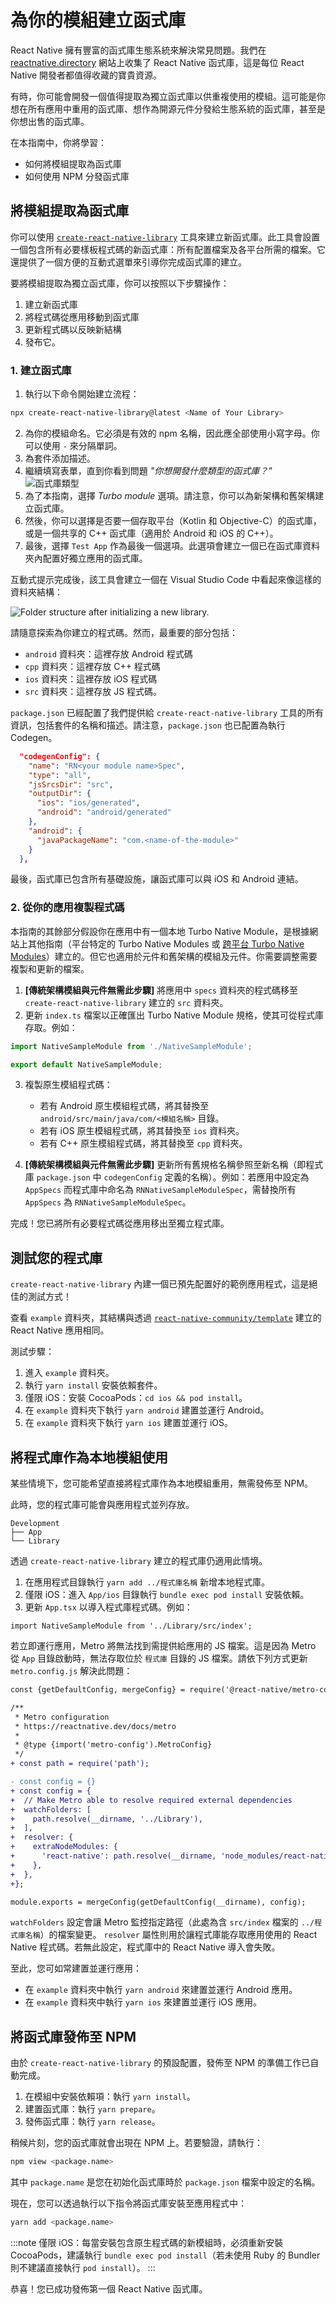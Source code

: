 # 為你的模組建立函式庫

React Native 擁有豐富的函式庫生態系統來解決常見問題。我們在 [reactnative.directory](https://reactnative.directory) 網站上收集了 React Native 函式庫，這是每位 React Native 開發者都值得收藏的寶貴資源。

有時，你可能會開發一個值得提取為獨立函式庫以供重複使用的模組。這可能是你想在所有應用中重用的函式庫、想作為開源元件分發給生態系統的函式庫，甚至是你想出售的函式庫。

在本指南中，你將學習：

- 如何將模組提取為函式庫
- 如何使用 NPM 分發函式庫

## 將模組提取為函式庫

你可以使用 [`create-react-native-library`](https://callstack.github.io/react-native-builder-bob/create) 工具來建立新函式庫。此工具會設置一個包含所有必要樣板程式碼的新函式庫：所有配置檔案及各平台所需的檔案。它還提供了一個方便的互動式選單來引導你完成函式庫的建立。

要將模組提取為獨立函式庫，你可以按照以下步驟操作：

1. 建立新函式庫
2. 將程式碼從應用移動到函式庫
3. 更新程式碼以反映新結構
4. 發布它。

### 1. 建立函式庫

1. 執行以下命令開始建立流程：

```sh
npx create-react-native-library@latest <Name of Your Library>
```

2. 為你的模組命名。它必須是有效的 npm 名稱，因此應全部使用小寫字母。你可以使用 `-` 來分隔單詞。
3. 為套件添加描述。
4. 繼續填寫表單，直到你看到問題 _"你想開發什麼類型的函式庫？"_
   ![函式庫類型](/docs/assets/what-library.png)
5. 為了本指南，選擇 _Turbo module_ 選項。請注意，你可以為新架構和舊架構建立函式庫。
6. 然後，你可以選擇是否要一個存取平台（Kotlin 和 Objective-C）的函式庫，或是一個共享的 C++ 函式庫（適用於 Android 和 iOS 的 C++）。
7. 最後，選擇 `Test App` 作為最後一個選項。此選項會建立一個已在函式庫資料夾內配置好獨立應用的函式庫。

互動式提示完成後，該工具會建立一個在 Visual Studio Code 中看起來像這樣的資料夾結構：

<img class="half-size" alt="Folder structure after initializing a new library." src="/docs/assets/turbo-native-modules/c++visualstudiocode.webp" />

請隨意探索為你建立的程式碼。然而，最重要的部分包括：

- `android` 資料夾：這裡存放 Android 程式碼
- `cpp` 資料夾：這裡存放 C++ 程式碼
- `ios` 資料夾：這裡存放 iOS 程式碼
- `src` 資料夾：這裡存放 JS 程式碼。

`package.json` 已經配置了我們提供給 `create-react-native-library` 工具的所有資訊，包括套件的名稱和描述。請注意，`package.json` 也已配置為執行 Codegen。

```json
  "codegenConfig": {
    "name": "RN<your module name>Spec",
    "type": "all",
    "jsSrcsDir": "src",
    "outputDir": {
      "ios": "ios/generated",
      "android": "android/generated"
    },
    "android": {
      "javaPackageName": "com.<name-of-the-module>"
    }
  },
```

最後，函式庫已包含所有基礎設施，讓函式庫可以與 iOS 和 Android 連結。

### 2. 從你的應用複製程式碼

本指南的其餘部分假設你在應用中有一個本地 Turbo Native Module，是根據網站上其他指南（平台特定的 Turbo Native Modules 或 [跨平台 Turbo Native Modules](./pure-cxx-modules)）建立的。但它也適用於元件和舊架構的模組及元件。你需要調整需要複製和更新的檔案。

<!-- TODO: add links for Turbo Native Modules -->

1. **[傳統架構模組與元件無需此步驟]** 將應用中 `specs` 資料夾的程式碼移至 `create-react-native-library` 建立的 `src` 資料夾。
2. 更新 `index.ts` 檔案以正確匯出 Turbo Native Module 規格，使其可從程式庫存取。例如：

```ts
import NativeSampleModule from './NativeSampleModule';

export default NativeSampleModule;
```

3. 複製原生模組程式碼：

   - 若有 Android 原生模組程式碼，將其替換至 `android/src/main/java/com/<模組名稱>` 目錄。
   - 若有 iOS 原生模組程式碼，將其替換至 `ios` 資料夾。
   - 若有 C++ 原生模組程式碼，將其替換至 `cpp` 資料夾。

4. **[傳統架構模組與元件無需此步驟]** 更新所有舊規格名稱參照至新名稱（即程式庫 `package.json` 中 `codegenConfig` 定義的名稱）。例如：若應用中設定為 `AppSpecs` 而程式庫中命名為 `RNNativeSampleModuleSpec`，需替換所有 `AppSpecs` 為 `RNNativeSampleModuleSpec`。

完成！您已將所有必要程式碼從應用移出至獨立程式庫。

## 測試您的程式庫

`create-react-native-library` 內建一個已預先配置好的範例應用程式，這是絕佳的測試方式！

查看 `example` 資料夾，其結構與透過 [`react-native-community/template`](https://github.com/react-native-community/template) 建立的 React Native 應用相同。

測試步驟：

1. 進入 `example` 資料夾。
2. 執行 `yarn install` 安裝依賴套件。
3. 僅限 iOS：安裝 CocoaPods：`cd ios && pod install`。
4. 在 `example` 資料夾下執行 `yarn android` 建置並運行 Android。
5. 在 `example` 資料夾下執行 `yarn ios` 建置並運行 iOS。

## 將程式庫作為本地模組使用

某些情境下，您可能希望直接將程式庫作為本地模組重用，無需發佈至 NPM。

此時，您的程式庫可能會與應用程式並列存放。

```shell
Development
├── App
└── Library
```

透過 `create-react-native-library` 建立的程式庫仍適用此情境。

1. 在應用程式目錄執行 `yarn add ../程式庫名稱` 新增本地程式庫。
2. 僅限 iOS：進入 `App/ios` 目錄執行 `bundle exec pod install` 安裝依賴。
3. 更新 `App.tsx` 以導入程式庫程式碼。例如：

```tsx
import NativeSampleModule from '../Library/src/index';
```

若立即運行應用，Metro 將無法找到需提供給應用的 JS 檔案。這是因為 Metro 從 `App` 目錄啟動時，無法存取位於 `程式庫` 目錄的 JS 檔案。請依下列方式更新 `metro.config.js` 解決此問題：

```diff
const {getDefaultConfig, mergeConfig} = require('@react-native/metro-config');

/**
 * Metro configuration
 * https://reactnative.dev/docs/metro
 *
 * @type {import('metro-config').MetroConfig}
 */
+ const path = require('path');

- const config = {}
+ const config = {
+  // Make Metro able to resolve required external dependencies
+  watchFolders: [
+    path.resolve(__dirname, '../Library'),
+  ],
+  resolver: {
+    extraNodeModules: {
+      'react-native': path.resolve(__dirname, 'node_modules/react-native'),
+    },
+  },
+};

module.exports = mergeConfig(getDefaultConfig(__dirname), config);
```

`watchFolders` 設定會讓 Metro 監控指定路徑（此處為含 `src/index` 檔案的 `../程式庫名稱`）的檔案變更。
`resolver` 屬性則用於讓程式庫能存取應用使用的 React Native 程式碼。若無此設定，程式庫中的 React Native 導入會失敗。

至此，您可如常建置並運行應用：

- 在 `example` 資料夾中執行 `yarn android` 來建置並運行 Android 應用。
- 在 `example` 資料夾中執行 `yarn ios` 來建置並運行 iOS 應用。

## 將函式庫發佈至 NPM

由於 `create-react-native-library` 的預設配置，發佈至 NPM 的準備工作已自動完成。

1. 在模組中安裝依賴項：執行 `yarn install`。
2. 建置函式庫：執行 `yarn prepare`。
3. 發佈函式庫：執行 `yarn release`。

稍候片刻，您的函式庫就會出現在 NPM 上。若要驗證，請執行：

```bash
npm view <package.name>
```

其中 `package.name` 是您在初始化函式庫時於 `package.json` 檔案中設定的名稱。

現在，您可以透過執行以下指令將函式庫安裝至應用程式中：

```bash
yarn add <package.name>
```

:::note
僅限 iOS：每當安裝包含原生程式碼的新模組時，必須重新安裝 CocoaPods，建議執行 `bundle exec pod install`（若未使用 Ruby 的 Bundler 則不建議直接執行 `pod install`）。
:::

恭喜！您已成功發佈第一個 React Native 函式庫。